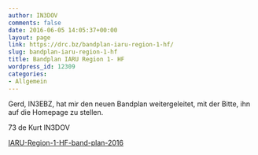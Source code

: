 ```yaml
---
author: IN3DOV
comments: false
date: 2016-06-05 14:05:37+00:00
layout: page
link: https://drc.bz/bandplan-iaru-region-1-hf/
slug: bandplan-iaru-region-1-hf
title: Bandplan IARU Region 1- HF
wordpress_id: 12309
categories:
- Allgemein
---
```


Gerd, IN3EBZ, hat mir den neuen Bandplan weitergeleitet, mit der Bitte, ihn auf die Homepage zu stellen.

73 de Kurt IN3DOV

[IARU-Region-1-HF-band-plan-2016](https://drc.bz/wp-content/uploads/2016/06/IARU-Region-1-HF-band-plan-2016.pdf)
